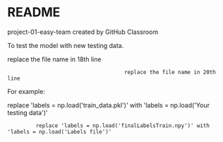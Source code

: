 # README
project-01-easy-team created by GitHub Classroom  


To test the model with new testing data.  

  
  replace the file name in 18th line  

                                         replace the file name in 20th line  
                                         
For example:  
  
  replace 'labels = np.load('train_data.pkl')' with 'labels = np.load('Your testing data')'  

             replace 'labels = np.load('finalLabelsTrain.npy')' with 'labels = np.load('Labels file')'  
             

